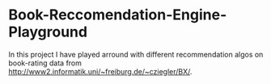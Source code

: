 # Book-Reccomendation-Engine-Playground
In this project I have played arround with different recommendation algos on book-rating data from http://www2.informatik.uni/~freiburg.de/~cziegler/BX/. 
